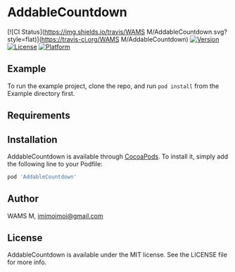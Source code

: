 # AddableCountdown

[![CI Status](https://img.shields.io/travis/WAMS M/AddableCountdown.svg?style=flat)](https://travis-ci.org/WAMS M/AddableCountdown)
[![Version](https://img.shields.io/cocoapods/v/AddableCountdown.svg?style=flat)](https://cocoapods.org/pods/AddableCountdown)
[![License](https://img.shields.io/cocoapods/l/AddableCountdown.svg?style=flat)](https://cocoapods.org/pods/AddableCountdown)
[![Platform](https://img.shields.io/cocoapods/p/AddableCountdown.svg?style=flat)](https://cocoapods.org/pods/AddableCountdown)

## Example

To run the example project, clone the repo, and run `pod install` from the Example directory first.

## Requirements

## Installation

AddableCountdown is available through [CocoaPods](https://cocoapods.org). To install
it, simply add the following line to your Podfile:

```ruby
pod 'AddableCountdown'
```

## Author

WAMS M, imimoimoi@gmail.com

## License

AddableCountdown is available under the MIT license. See the LICENSE file for more info.
